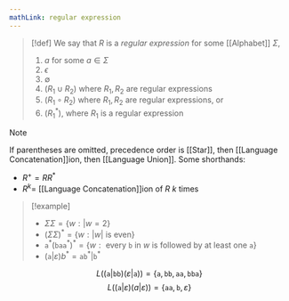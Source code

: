 ```yaml
---
mathLink: regular expression
---
```

>[!def]
>We say that $R$ is a *regular expression* for some [[Alphabet]] $\Sigma$,
>1. $a$ for some $a\in \Sigma$
>2. $\epsilon$
>3. $\emptyset$
>4. $(R_{1}\cup R_{2})$ where $R_{1},R_{2}$ are regular expressions
>5. $(R_{1}\circ R_{2})$ where $R_{1},R_{2}$ are regular expressions, or
>6. $(R_{1}^{*}),$ where $R_{1}$ is a regular expression

>[!note]
>If parentheses are omitted, precedence order is [[Star]], then [[Language Concatenation]]ion, then [[Language Union]]. Some shorthands:
>- $R^{+}=RR^{*}$
>- $R^{k}=$ [[Language Concatenation]]ion of $R$ $k$ times

>[!example]
>- $\Sigma\Sigma=\{w:|w=2\}$
>- $(\Sigma \Sigma)^{*}=\{w:|w|\text{ is even}\}$
>- $\texttt{a}^{*}(\texttt{baa}^{*})^{*}=\{w:\text{ every }\texttt{b} \text{ in }w \text{ is followed by at least one }\texttt{a}\}$
>- $(\texttt{a}|\varepsilon)b^{*}= \texttt{ab}^{*}|\texttt{b}^{*}$

$$L((\texttt{a}|\texttt{bb})(\varepsilon|\texttt{a}))=\{\texttt{a},\texttt{bb},\texttt{aa},\texttt{bba}\}$$
$$L((\texttt{a}|\varepsilon)(a|\varepsilon))=\{\texttt{aa},\texttt{b},\varepsilon\}$$